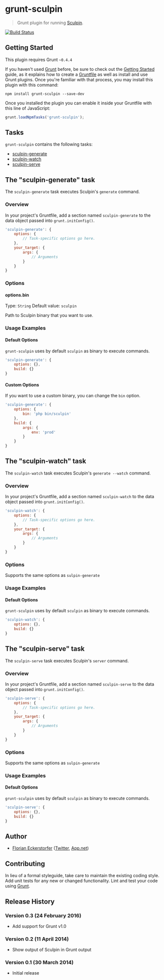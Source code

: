 # grunt-sculpin

> Grunt plugin for running [Sculpin](https://sculpin.io).

[![Build Status](https://travis-ci.org/florianeckerstorfer/grunt-sculpin.svg?branch=master)](https://travis-ci.org/florianeckerstorfer/grunt-sculpin)

## Getting Started
This plugin requires Grunt `~0.4.4`

If you haven't used [Grunt](http://gruntjs.com/) before, be sure to check out the [Getting Started](http://gruntjs.com/getting-started) guide, as it explains how to create a [Gruntfile](http://gruntjs.com/sample-gruntfile) as well as install and use Grunt plugins. Once you're familiar with that process, you may install this plugin with this command:

```shell
npm install grunt-sculpin --save-dev
```

Once you installed the plugin you can enable it inside your Gruntfile with this line of JavaScript:

```js
grunt.loadNpmTasks('grunt-sculpin');
```

## Tasks

`grunt-sculpin` contains the following tasks:

- [sculpin-generate](#the-sculpin-generate-task)
- [sculpin-watch](#the-sculpin-watch-task)
- [sculpin-serve](#the-sculpin-serve-task)

## The "sculpin-generate" task

The `sculpin-generate` task executes Sculpin's `generate` command.

### Overview
In your project's Gruntfile, add a section named `sculpin-generate` to the data object passed into `grunt.initConfig()`.

```js
'sculpin-generate': {
    options: {
        // Task-specific options go here.
    },
    your_target: {
        args: {
            // Arguments
        }
    }
}
```

### Options

#### options.bin
Type: `String`
Default value: `sculpin`

Path to Sculpin binary that you want to use.

### Usage Examples

#### Default Options
`grunt-sculpin` uses by default `sculpin` as binary to execute commands.

```js
'sculpin-generate': {
    options: {},
    build: {}
}
```

#### Custom Options
If you want to use a custom binary, you can change the `bin` option.

```js
'sculpin-generate': {
    options: {
        bin: 'php bin/sculpin'
    },
    build: {
        args: {
            env: 'prod'
        }
    }
}
```

## The "sculpin-watch" task

The `sculpin-watch` task executes Sculpin's `generate --watch` command.

### Overview
In your project's Gruntfile, add a section named `sculpin-watch` to the data object passed into `grunt.initConfig()`.

```js
'sculpin-watch': {
    options: {
        // Task-specific options go here.
    },
    your_target: {
        args: {
            // Arguments
        }
    }
}
```

### Options

Supports the same options as `sulpin-generate`

### Usage Examples

#### Default Options
`grunt-sculpin` uses by default `sculpin` as binary to execute commands.

```js
'sculpin-watch': {
    options: {},
    build: {}
}
```

## The "sculpin-serve" task

The `sculpin-serve` task executes Sculpin's `server` command.

### Overview
In your project's Gruntfile, add a section named `sculpin-serve` to the data object passed into `grunt.initConfig()`.

```js
'sculpin-serve': {
    options: {
        // Task-specific options go here.
    },
    your_target: {
        args: {
            // Arguments
        }
    }
}
```

### Options

Supports the same options as `sulpin-generate`

### Usage Examples

#### Default Options
`grunt-sculpin` uses by default `sculpin` as binary to execute commands.

```js
'sculpin-serve': {
    options: {},
    build: {}
}
```


## Author
- [Florian Eckerstorfer](http://florian.ec) ([Twitter](http://twitter.com/Florian_), [App.net](http://app.net/florian))

## Contributing
In lieu of a formal styleguide, take care to maintain the existing coding style. Add unit tests for any new or changed functionality. Lint and test your code using [Grunt](http://gruntjs.com/).

## Release History

### Version 0.3 (24 February 2016)

- Add support for Grunt v1.0

### Version 0.2 (11 April 2014)

- Show output of Sculpin in Grunt output

### Version 0.1 (30 March 2014)

- Initial release

